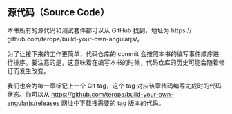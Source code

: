 ## 源代码（Source Code）

本书所有的源代码和测试套件都可以从 GitHub 找到，地址为 https://
github.com/teropa/build-your-own-angularjs/。

为了让接下来的工作更简单，代码仓库的 commit 会按照本书的编写事件顺序进行排序。要注意的是，这意味着在编写本书的时候，代码仓库的历史可能会随着修订而发生改变。

我们也会为每一章标记上一个 Git tag，这个 tag 对应该章代码编写完成时的代码状态。你可以从 https://github.com/teropa/build-your-own-angularjs/releases 网址中下载搜需要的 tag 版本的代码。
